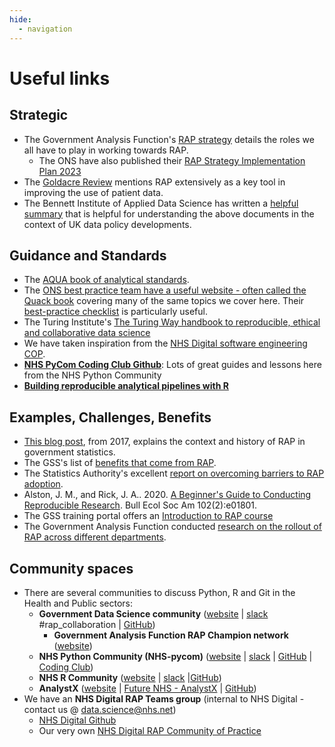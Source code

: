 ```yaml
---
hide:
  - navigation
---
```


# Useful links

## Strategic

- The Government Analysis Function's [RAP strategy] details the roles we all have to play in working towards RAP.
  - The ONS have also published their [RAP Strategy Implementation Plan 2023]
- The [Goldacre Review] mentions RAP extensively as a key tool in improving the use of patient data.
- The Bennett Institute of Applied Data Science has written a [helpful summary] that is helpful for understanding the above documents in the context of UK data policy developments.

## Guidance and Standards

- The [AQUA book of analytical standards].
- The [ONS best practice team have a useful website - often called the Quack book] covering many of the same topics we cover here. Their [best-practice checklist] is particularly useful.
- The Turing Institute's [The Turing Way handbook to reproducible, ethical and collaborative data science]
- We have taken inspiration from the [NHS Digital software engineering COP].
- [**NHS PyCom Coding Club Github**][coding club]: Lots of great guides and lessons here from the NHS Python Community
- **[Building reproducible analytical pipelines with R](https://raps-with-r.dev/)**

## Examples, Challenges, Benefits

- [This blog post], from 2017, explains the context and history of RAP in government statistics.
- The GSS's list of [benefits that come from RAP].
- The Statistics Authority's excellent [report on overcoming barriers to RAP adoption].
- Alston, J. M., and Rick, J. A.. 2020. [A Beginner's Guide to Conducting Reproducible Research]. Bull Ecol Soc Am 102(2):e01801.
- The GSS training portal offers an [Introduction to RAP course]
- The Government Analysis Function conducted [research on the rollout of RAP across different departments].

## Community spaces

- There are several communities to discuss Python, R and Git in the Health and
  Public sectors:
  - **Government Data Science community** ([website][gds community website] |
    [slack][gds community slack] #rap_collaboration | [GitHub][gds community github])
    - **Government Analysis Function RAP Champion network** ([website][analysis function website])
  - **NHS Python Community (NHS-pycom)** ([website][nhs-pycom website] | [slack][nhs-pycom slack] | [GitHub][nhs-pycom github] | [Coding Club])
  - **NHS R Community** ([website][nhs-r website] | [slack][nhs-r slack] |[GitHub][nhs-r github])
  - **AnalystX** ([website][analystx website] | [Future NHS - AnalystX] | [GitHub][analystx github])
- We have an **NHS Digital RAP Teams group** (internal to NHS Digital - contact us @ [data.science@nhs.net])
  - [NHS Digital Github]
  - Our very own [NHS Digital RAP Community of Practice]

[rap strategy]: https://analysisfunction.civilservice.gov.uk/policy-store/reproducible-analytical-pipelines-strategy/
[rap strategy implementation plan 2023]: https://www.ons.gov.uk/aboutus/whatwedo/programmesandprojects/analysisfunctionrapstrategy2023implementationplan
[goldacre review]: https://www.gov.uk/government/publications/better-broader-safer-using-health-data-for-research-and-analysis
[helpful summary]: https://www.bennett.ox.ac.uk/blog/2022/07/bennett-insights-an-overview-of-uk-data-policy-developments/
[aqua book of analytical standards]: https://www.gov.uk/government/publications/the-aqua-book-guidance-on-producing-quality-analysis-for-government
[ons best practice team have a useful website - often called the quack book]: https://best-practice-and-impact.github.io/qa-of-code-guidance/intro.html
[best-practice checklist]: https://best-practice-and-impact.github.io/qa-of-code-guidance/checklist_higher.html
[the turing way handbook to reproducible, ethical and collaborative data science]: https://the-turing-way.netlify.app/welcome.html
[nhs digital software engineering cop]: https://github.com/NHSDigital/software-engineering-quality-framework/blob/master/insights/review.md
[coding club]: https://github.com/nhs-pycom/coding-club
[this blog post]: https://dataingovernment.blog.gov.uk/2017/03/27/reproducible-analytical-pipeline/
[benefits that come from rap]: https://gss.civilservice.gov.uk/reproducible-analytical-pipelines/benefits-to-government-from-reproducible-analytical-pipelines/
[report on overcoming barriers to rap adoption]: https://osr.statisticsauthority.gov.uk/publication/reproducible-analytical-pipelines-overcoming-barriers-to-adoption/
[a beginner's guide to conducting reproducible research]: https://doi.org/10.1002/bes2.1801
[introduction to rap course]: https://gss.civilservice.gov.uk/training/introduction-to-reproducible-analytical-pipelines-rap/
[research on the rollout of rap across different departments]: https://best-practice-and-impact.github.io/CARS-3/index.html
[gds community website]: https://www.gov.uk/service-manual/communities/data-science-community
[gds community slack]: https://govdatascience.slack.com/
[gds community github]: https://github.com/ukgovdatascience
[analysis function website]: https://analysisfunction.civilservice.gov.uk/support/reproducible-analytical-pipelines/reproducible-analytical-pipeline-rap-champions/
[nhs-pycom website]: https://nhs-pycom.net/
[nhs-pycom slack]: https://nhs-pycom.slack.com
[nhs-pycom github]: https://github.com/nhs-pycom
[nhs-r website]: https://nhsrcommunity.com/
[nhs-r slack]: https://nhsrcommunity.slack.com
[nhs-r github]: https://github.com/nhs-r-community
[analystx website]: https://analystx.uk/
[future nhs - analystx]: https://future.nhs.uk/connect.ti/DataAnalytics/grouphome
[analystx github]: https://github.com/nhs-analystx
[data.science@nhs.net]: mailto:data.science@nhs.net
[nhs digital github]: https://github.com/NHSDigital
[nhs digital rap community of practice]: https://github.com/NHSDigital/rap-community-of-practice
